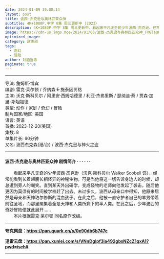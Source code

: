 ```yaml
---
date: 2024-01-09 19:08:14
layout: post
title: 波西·杰克逊与奥林匹亚众神
subtitle: 4K+1080P.中字 8集 周三更新中 (2023）
description: 4K+1080P.中字 8集 周三更新中。看起来平凡无奇的少年波西·杰克逊，经常能看到长着翅膀长相怪异的神秘生物，可是当他将这一切告诉身边人的时候，却总遭到旁人的嘲笑...
image: https://cdn-us.imgs.moe/2024/01/03/波西·杰克逊与奥林匹亚众神_FVGlaQQTo4.webp
optimized_image: 
category: 欧美剧
tags:
  - 奇幻
  - 冒险
author: 对酒当歌
paginate: true
---
```


---

导演: 詹姆斯·博宾  
编剧: 雷克·莱尔顿 / 乔纳森·E·施泰因贝格  
主演: 沃克·斯科贝尔 / 阿里安·西姆哈德里 / 利亚·杰弗里斯 / 瑟纳迪·蔡 / 贾森·加里-斯坦福德  
类型: 动作 / 家庭 / 奇幻 / 冒险  
制片国家/地区: 美国  
语言: 英语  
首播: 2023-12-20(美国)  
集数: 8  
单集片长: 60分钟  
又名: 波西杰克森(港/台) / 波西·杰克逊与神火之盗  

---

#### 波西·杰克逊与奥林匹亚众神 剧情简介 · · · · · ·

　　看起来平凡无奇的少年波西·杰克逊（沃克·斯科贝尔 Walker Scobell 饰），经常能看到长着翅膀长相怪异的神秘生物，可是当他将这一切告诉身边人的时候，却总遭到旁人的嘲笑。直到某天外出研学，变成怪物的老师向他发起了袭击，随后他更因为莫须有的时间被学校赶了出去。未过多久，波西从母亲口中得知，他原来居然是母亲和天神珀尔修斯的混血孩子。在此之后，他被一直守护者自己的羊男带着前往圣地，而那里聚集着全是天神和人类所剩下的半人类。在此之后，少年波西的奇妙冒险便就此展开……  
　　本片根据雷克·莱尔顿 同名原作改编。

---

**夸克网盘：<https://pan.quark.cn/s/0e90db6b747c>**

**迅雷云盘：<https://pan.xunlei.com/s/VNnDgIpf3ia492gbxNZcZ1qxA1?pwd=iseh#>**

---
